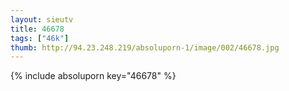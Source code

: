 ```yaml
--- 
layout: sieutv
title: 46678
tags: ["46k"]
thumb: http://94.23.248.219/absoluporn-1/image/002/46678.jpg
---
```

{% include absoluporn key="46678" %} 
